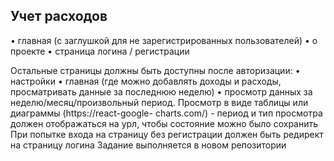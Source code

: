 ## Учет расходов

• главная (с заглушкой для не зарегистрированных пользователей)
• о проекте
• страница логина / регистрации

Остальные страницы должны быть доступны после авторизации:
• настройки
• главная (где можно добавлять доходы и расходы, просматривать данные за последнюю неделю)
• просмотр данных за неделю/месяц/произвольный период. Просмотр в виде таблицы или диаграммы (https://react-google-
charts.com/) - период и тип просмотра должен отображаться на урл, чтобы состояние можно было сохранить При попытке входа
на страницу без регистрации должен быть редирект на страницу логина
Задание выполняется в новом репозитории
